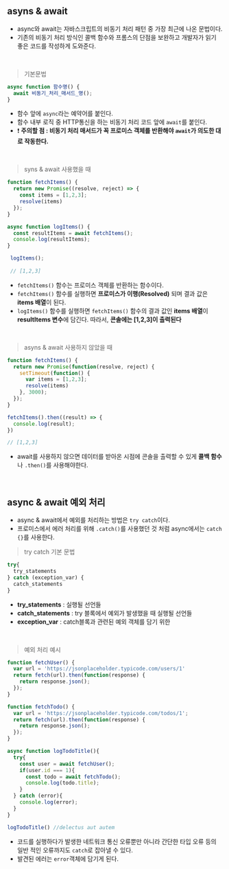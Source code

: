 ## asyns & await
- async와 await는 자바스크립트의 비동기 처리 패턴 중 가장 최근에 나온 문법이다.
- 기존의 비동기 처리 방식인 콜백 함수와 프롬스의 단점을 보완하고 개발자가 읽기 좋은 코드를 작성하게 도와준다.

<br>

> 기본문법
```javascript
async function 함수명() {
  await 비동기_처리_매서드_명();
}

```
- 함수 앞에 ```async```라는 예약어를 붙인다.
- 함수 내부 로직 중 HTTP통신을 하는 비동기 처리 코드 앞에 ```await```를 붙인다. 
- ❗ **주의할 점 : 비동기 처리 매서드가 꼭 프로미스 객체를 반환해야 ```await```가 의도한 대로 작동한다.**

<br>

> syns & await 사용했을 때 
```javascript
function fetchItems() {
  return new Promise((resolve, reject) => {
    const items = [1,2,3]; 
    resolve(items)
  });
}

async function logItems() {
  const resultItems = await fetchItems(); 
  console.log(resultItems);
}

 logItems();
 
 // [1,2,3]

```
- ```fetchItems()``` 함수는 프로미스 객체를 반환하는 함수이다. 
- ```fetchItems()``` 함수를 실행하면 **프로미스가 이행(Resolved)** 되며 결과 값은 **items 배열**이 된다.
- ```logItems()``` 함수를 실행하면 ```fetchItems()``` 함수의 결과 값인 **items 배열**이 **resultItems 변수**에 담긴다. 따라서, **콘솔에는 [1,2,3]이 출력된다**

<br> 

> asyns & await 사용하지 않았을 때
```javascript 
function fetchItems() {
  return new Promise(function(resolve, reject) {
    setTimeout(function() {
      var items = [1,2,3];
      resolve(items)
    }, 3000);
  });
}

fetchItems().then((result) => {
  console.log(result);
})

// [1,2,3]

```
- await를 사용하지 않으면 데이터를 받아온 시점에 콘솔을 출력할 수 있게 **콜백 함수**나 ```.then()```를 사용해야한다.

<br>

## async & await 예외 처리
- async & await에서 예외를 처리하는 방법은 ```try catch```이다.
- 프로미스에서 에러 처리를 위해 ```.catch()```를 사용했던 것 처럼 async에서는 ```catch {}```를 사용한다.

> try catch 기본 문법
```javascript
try{
  try_statements
} catch (exception_var) {
  catch_statements
}

```
- **try_statements** : 실행될 선언들
- **catch_statements** : try 블록에서 예외가 발생했을 때 실행될 선언들 
- **exception_var** : catch블록과 관련된 예외 객체를 담기 위한 

<br> 

> 예외 처리 예시 

```javascript
function fetchUser() {
  var url = 'https://jsonplaceholder.typicode.com/users/1'
  return fetch(url).then(function(response) {
    return response.json();
  });
}

function fetchTodo() {
  var url = 'https://jsonplaceholder.typicode.com/todos/1';
  return fetch(url).then(function(response) {
    return response.json();
  });
}

async function logTodoTitle(){
  try{
    const user = await fetchUser();
    if(user.id === 1){
      const todo = await fetchTodo();
      console.log(todo.title);
    }
  } catch (error){
    console.log(error);
  }
}

logTodoTitle() //delectus aut autem 

```
- 코드를 실행하다가 발생한 네트워크 통신 오류뿐만 아니라 간단한 타입 오류 등의 일반 적인 오류까지도 ```catch```로 잡아낼 수 있다.
- 발견된 에러는 ```error```객체에 담기게 된다.


